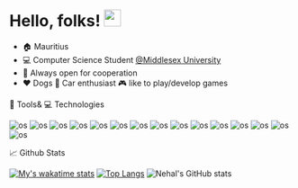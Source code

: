 # Hello, folks! <img src="https://raw.githubusercontent.com/MartinHeinz/MartinHeinz/master/wave.gif" width="30px"> 

- :house: Mauritius
- :computer: Computer Science Student [@Middlesex University](https://www.mdx.ac.uk/)
- 🤝 Always open for cooperation
- :heart: Dogs :car: Car enthusiast :video_game: like to play/develop games

:wrench: Tools& :computer: Technologies

<img alt="os" src="https://img.shields.io/badge/Android-3DDC84?style=for-the-badge&logo=android&logoColor=white"> <img alt="os" src="https://img.shields.io/badge/Windows-0078D6?style=for-the-badge&logo=windows&logoColor=white"> <img alt="os" src="https://img.shields.io/badge/Linux_Mint-87CF3E?style=for-the-badge&logo=linux-mint&logoColor=white"> <img alt="os" src="https://img.shields.io/badge/C%23-239120?style=for-the-badge&logo=c-sharp&logoColor=white"> <img alt="os" src="https://img.shields.io/badge/JavaScript-323330?style=for-the-badge&logo=javascript&logoColor=F7DF1E"> <img alt="os" src="https://img.shields.io/badge/Node.js-43853D?style=for-the-badge&logo=node.js&logoColor=white"> <img alt="os" src="https://img.shields.io/badge/Java-ED8B00?style=for-the-badge&logo=java&logoColor=white"> <img alt="os" src="https://img.shields.io/badge/PHP-777BB4?style=for-the-badge&logo=php&logoColor=white"> <img alt="os" src="https://img.shields.io/badge/Dart-0175C2?style=for-the-badge&logo=dart&logoColor=white"> <img alt="os" src="https://img.shields.io/badge/React-20232A?style=for-the-badge&logo=react&logoColor=61DAFB"> <img alt="os" src="https://img.shields.io/badge/React_Native-20232A?style=for-the-badge&logo=react&logoColor=61DAFB"> <img alt="os" src="https://img.shields.io/badge/Angular-DD0031?style=for-the-badge&logo=angular&logoColor=white"> <img alt="os" src="https://img.shields.io/badge/Material--UI-0081CB?style=for-the-badge&logo=material-ui&logoColor=white"> <img alt="os" src="https://img.shields.io/badge/Flutter-02569B?style=for-the-badge&logo=flutter&logoColor=white"> <img alt="os" src="https://img.shields.io/badge/Unity-100000?style=for-the-badge&logo=unity&logoColor=white">

:chart_with_upwards_trend: Github Stats

[![My's wakatime stats](https://github-readme-stats.vercel.app/api/wakatime?username=Nehal&layout=compact&theme=tokyonight)](https://github.com/Nehal-Bhautoo/github-readme-stats) [![Top Langs](https://github-readme-stats.vercel.app/api/top-langs/?username=Nehal-bhautoo&theme=tokyonight&langs_count=8&layout=compact)](https://github.com/Nehal-bhautoo/github-readme-stats) ![Nehal's GitHub stats](https://github-readme-stats.vercel.app/api?username=Nehal-Bhautoo&theme=tokyonight&show_icons=true)



